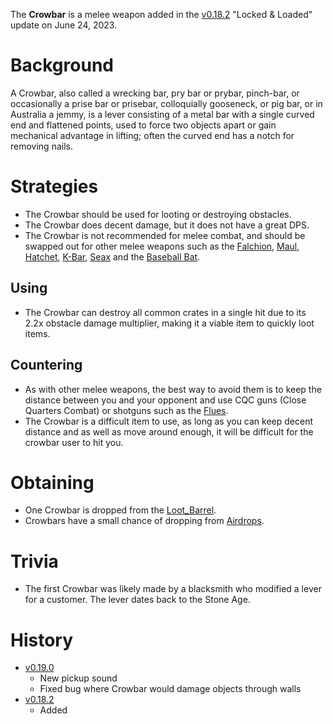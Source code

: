 The **Crowbar** is a melee weapon added in the [v0.18.2](https://github.com/HasangerGames/suroi/releases/tag/v0.18.2) "Locked & Loaded" update on June 24, 2023.

# Background

A Crowbar, also called a wrecking bar, pry bar or prybar, pinch-bar, or occasionally a prise bar or prisebar, colloquially gooseneck, or pig bar, or in Australia a jemmy, is a lever consisting of a metal bar with a single curved end and flattened points, used to force two objects apart or gain mechanical advantage in lifting; often the curved end has a notch for removing nails.

# Strategies

- The Crowbar should be used for looting or destroying obstacles.
- The Crowbar does decent damage, but it does not have a great DPS.
- The Crowbar is not recommended for melee combat, and should be swapped out for other melee weapons such as the [Falchion](/weapons/melee/falchion), [Maul](/weapons/melee/maul), [Hatchet](/weapons/melee/hatchet), [K-Bar](/weapons/melee/kbar), [Seax](/weapons/melee/seax) and the [Baseball Bat](/weapons/melee/baseball_bat).

## Using

- The Crowbar can destroy all common crates in a single hit due to its 2.2x obstacle damage multiplier, making it a viable item to quickly loot items.

## Countering

- As with other melee weapons, the best way to avoid them is to keep the distance between you and your opponent and use CQC guns (Close Quarters Combat) or shotguns such as the [Flues](/weapons/guns/flues).
- The Crowbar is a difficult item to use, as long as you can keep decent distance and as well as move around enough, it will be difficult for the crowbar user to hit you.

# Obtaining

- One Crowbar is dropped from the [Loot_Barrel](/obstacles/loot_barrel).
- Crowbars have a small chance of dropping from [Airdrops](/obstacles/aidrops).

# Trivia

- The first Crowbar was likely made by a blacksmith who modified a lever for a customer. The lever dates back to the Stone Age.

# History

- [v0.19.0](https://github.com/HasangerGames/suroi/releases/tag/v0.19.0)
  - New pickup sound
  - Fixed bug where Crowbar would damage objects through walls
- [v0.18.2](https://github.com/HasangerGames/suroi/releases/tag/v0.18.2)
  - Added
